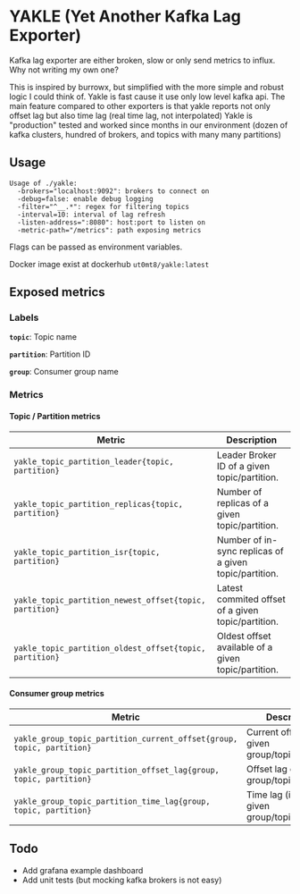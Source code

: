 # YAKLE (Yet Another Kafka Lag Exporter)

Kafka lag exporter are either broken, slow or only send metrics to influx. Why not writing my own one? 

This is inspired by burrowx, but simplified with the more simple and robust logic I could think of.
Yakle is fast cause it use only low level kafka api. The main feature compared to other exporters is that yakle reports not only offset lag but also time lag (real time lag, not interpolated)
Yakle is "production" tested and worked since months in our environment (dozen of kafka clusters, hundred of brokers, and topics with many many partitions)

## Usage

```
Usage of ./yakle:
  -brokers="localhost:9092": brokers to connect on
  -debug=false: enable debug logging
  -filter="^__.*": regex for filtering topics
  -interval=10: interval of lag refresh
  -listen-address=":8080": host:port to listen on
  -metric-path="/metrics": path exposing metrics
```

Flags can be passed as environment variables. 

Docker image exist at dockerhub `ut0mt8/yakle:latest`

## Exposed metrics

### Labels

**`topic`**: Topic name

**`partition`**: Partition ID 

**`group`**: Consumer group name


### Metrics

#### Topic / Partition metrics

| Metric | Description |
| --- | --- |
| `yakle_topic_partition_leader{topic, partition}` | Leader Broker ID of a given topic/partition. |
| `yakle_topic_partition_replicas{topic, partition}` | Number of replicas of a given topic/partition. |
| `yakle_topic_partition_isr{topic, partition}` | Number of in-sync replicas of a given topic/partition. |
| `yakle_topic_partition_newest_offset{topic, partition}` | Latest commited offset of a given topic/partition. |
| `yakle_topic_partition_oldest_offset{topic, partition}` | Oldest offset available of a given topic/partition. |


#### Consumer group metrics

| Metric | Description |
| --- | --- |
| `yakle_group_topic_partition_current_offset{group, topic, partition}` | Current offset of a given group/topic/partition. |
| `yakle_group_topic_partition_offset_lag{group, topic, partition}` | Offset lag of a given group/topic/partition. |
| `yakle_group_topic_partition_time_lag{group, topic, partition}` | Time lag (in ms) of a given group/topic/partition. |



## Todo

 - Add grafana example dashboard
 - Add unit tests (but mocking kafka brokers is not easy)

